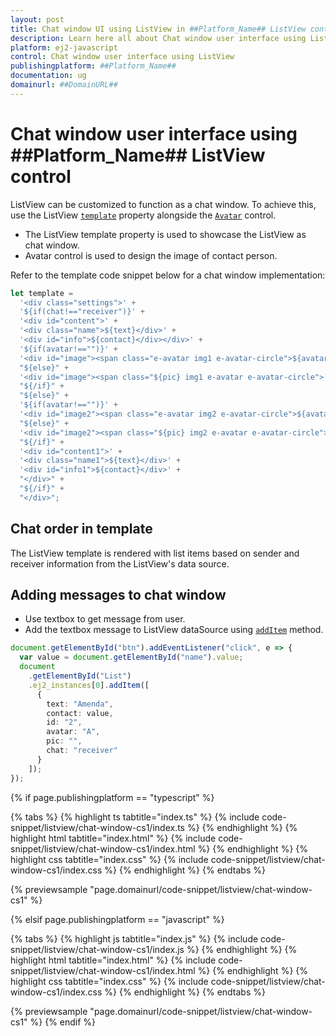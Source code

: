```yaml
---
layout: post
title: Chat window UI using ListView in ##Platform_Name## ListView control | Syncfusion
description: Learn here all about Chat window user interface using ListView in Syncfusion ##Platform_Name## ListView control of Syncfusion Essential JS 2 and more.
platform: ej2-javascript
control: Chat window user interface using ListView
publishingplatform: ##Platform_Name##
documentation: ug
domainurl: ##DomainURL##
---
```


# Chat window user interface using ##Platform_Name## ListView control

ListView can be customized to function as a chat window. To achieve this, use the ListView [`template`](../../api/list-view/#template) property alongside the [`Avatar`](../../avatar/getting-started) control.

* The ListView template property is used to showcase the ListView as chat window.
* Avatar control is used to design the image of contact person.

Refer to the template code snippet below for a chat window implementation:
```ts
let template =
  '<div class="settings">' +
  '${if(chat!=="receiver")}' +
  '<div id="content">' +
  '<div class="name">${text}</div>' +
  '<div id="info">${contact}</div></div>' +
  '${if(avatar!=="")}' +
  '<div id="image"><span class="e-avatar img1 e-avatar-circle">${avatar}</span></div>' +
  "${else}" +
  '<div id="image"><span class="${pic} img1 e-avatar e-avatar-circle"> </span></div>' +
  "${/if}" +
  "${else}" +
  '${if(avatar!=="")}' +
  '<div id="image2"><span class="e-avatar img2 e-avatar-circle">${avatar}</span></div>' +
  "${else}" +
  '<div id="image2"><span class="${pic} img2 e-avatar e-avatar-circle"> </span></div>' +
  "${/if}" +
  '<div id="content1">' +
  '<div class="name1">${text}</div>' +
  '<div id="info1">${contact}</div>' +
  "</div>" +
  "${/if}" +
  "</div>";
```

## Chat order in template

The ListView template is rendered with list items based on sender and receiver information from the ListView's data source.

## Adding messages to chat window

  * Use textbox to get message from user.
  * Add the textbox message to ListView dataSource using [`addItem`](../../api/list-view/#additem) method.

```ts
document.getElementById("btn").addEventListener("click", e => {
  var value = document.getElementById("name").value;
  document
    .getElementById("List")
    .ej2_instances[0].addItem([
      {
        text: "Amenda",
        contact: value,
        id: "2",
        avatar: "A",
        pic: "",
        chat: "receiver"
      }
    ]);
});
```

{% if page.publishingplatform == "typescript" %}

{% tabs %}
{% highlight ts tabtitle="index.ts" %}
{% include code-snippet/listview/chat-window-cs1/index.ts %}
{% endhighlight %}
{% highlight html tabtitle="index.html" %}
{% include code-snippet/listview/chat-window-cs1/index.html %}
{% endhighlight %}
{% highlight css tabtitle="index.css" %}
{% include code-snippet/listview/chat-window-cs1/index.css %}
{% endhighlight %}
{% endtabs %}
        
{% previewsample "page.domainurl/code-snippet/listview/chat-window-cs1" %}

{% elsif page.publishingplatform == "javascript" %}

{% tabs %}
{% highlight js tabtitle="index.js" %}
{% include code-snippet/listview/chat-window-cs1/index.js %}
{% endhighlight %}
{% highlight html tabtitle="index.html" %}
{% include code-snippet/listview/chat-window-cs1/index.html %}
{% endhighlight %}
{% highlight css tabtitle="index.css" %}
{% include code-snippet/listview/chat-window-cs1/index.css %}
{% endhighlight %}
{% endtabs %}

{% previewsample "page.domainurl/code-snippet/listview/chat-window-cs1" %}
{% endif %}